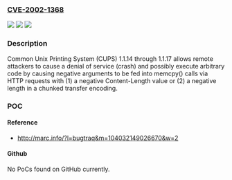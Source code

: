 ### [CVE-2002-1368](https://cve.mitre.org/cgi-bin/cvename.cgi?name=CVE-2002-1368)
![](https://img.shields.io/static/v1?label=Product&message=n%2Fa&color=blue)
![](https://img.shields.io/static/v1?label=Version&message=n%2Fa&color=blue)
![](https://img.shields.io/static/v1?label=Vulnerability&message=n%2Fa&color=brighgreen)

### Description

Common Unix Printing System (CUPS) 1.1.14 through 1.1.17 allows remote attackers to cause a denial of service (crash) and possibly execute arbitrary code by causing negative arguments to be fed into memcpy() calls via HTTP requests with (1) a negative Content-Length value or (2) a negative length in a chunked transfer encoding.

### POC

#### Reference
- http://marc.info/?l=bugtraq&m=104032149026670&w=2

#### Github
No PoCs found on GitHub currently.

